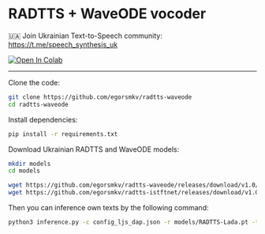 # RADTTS + WaveODE vocoder

🇺🇦 Join Ukrainian Text-to-Speech community: https://t.me/speech_synthesis_uk

<a target="_blank" href="https://colab.research.google.com/drive/116S9IgTV4hqU1jjeuq35jrz3dLSolWqr?usp=sharing">
  <img src="https://colab.research.google.com/assets/colab-badge.svg" alt="Open In Colab"/>
</a>

---

Clone the code:

```bash
git clone https://github.com/egorsmkv/radtts-waveode
cd radtts-waveode
```

Install dependencies:

```bash
pip install -r requirements.txt
```

Download Ukrainian RADTTS and WaveODE models:

```bash
mkdir models
cd models

wget https://github.com/egorsmkv/radtts-waveode/releases/download/v1.0/M_105.pth
wget https://github.com/egorsmkv/radtts-istftnet/releases/download/v1.0/RADTTS-Lada.pt
```

Then you can inference own texts by the following command:

```bash
python3 inference.py -c config_ljs_dap.json -r models/RADTTS-Lada.pt -t test_sentences.txt --vocoder_path models/M_105.pth --vocoder_config_path waveode_config.yaml -o results/ --sampling_method euler --sampling_steps 20
```
